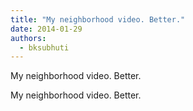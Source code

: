 ```yaml
---
title: "My neighborhood video. Better."
date: 2014-01-29
authors: 
  - bksubhuti
---
```


My neighborhood video. Better.﻿

My neighborhood video. Better.


